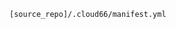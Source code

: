 <!-- usedin: [ _includes/_inlines/Tutorials/Rails/1985-09-26-postgis-installation/1985-09-26-postgis-installation_installing-with-cloud-66-v1.md] -->

```
[source_repo]/.cloud66/manifest.yml
```
